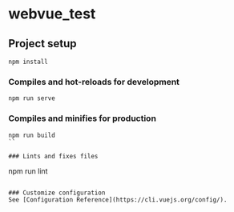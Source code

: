 # webvue_test

## Project setup
```
npm install
```

### Compiles and hot-reloads for development
```
npm run serve
```

### Compiles and minifies for production
```
npm run build
``

### Lints and fixes files
```
npm run lint
```

### Customize configuration
See [Configuration Reference](https://cli.vuejs.org/config/).

